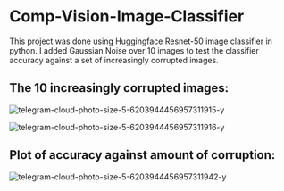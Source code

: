 # Comp-Vision-Image-Classifier

This project was done using Huggingface Resnet-50 image classifier in python. I added Gaussian Noise over 10 images to test the classifier accuracy against a set of increasingly corrupted images. 

## **The 10 increasingly corrupted images:**
![telegram-cloud-photo-size-5-6203944456957311915-y](https://github.com/estherteo/Comp-Vision-Image-Classifier/assets/104299126/b9030cfb-abc8-4032-a0e4-9b8b874c8210)

![telegram-cloud-photo-size-5-6203944456957311916-y](https://github.com/estherteo/Comp-Vision-Image-Classifier/assets/104299126/3b2a53af-9eac-4a27-a57f-e095e6fe5e5f)


## **Plot of accuracy against amount of corruption:**
![telegram-cloud-photo-size-5-6203944456957311942-y](https://github.com/estherteo/Comp-Vision-Image-Classifier/assets/104299126/866fb06c-40ee-4280-ab6e-3c5dfe07836a)
